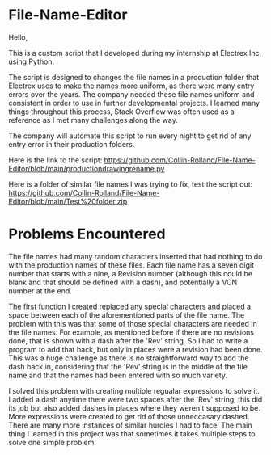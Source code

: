 # File-Name-Editor

Hello,

This is a custom script that I developed during my internship at Electrex Inc, using Python.

The script is designed to changes the file names in a production folder that Electrex uses to make the names more uniform, as there were many entry errors over the years. The company needed these file names uniform and consistent in order to use in further developmental projects. I learned many things throughout this process, Stack Overflow was often used as a reference as I met many challenges along the way.

The company will automate this script to run every night to get rid of any entry error in their production folders.

Here is the link to the script: https://github.com/Collin-Rolland/File-Name-Editor/blob/main/productiondrawingrename.py

Here is a folder of similar file names I was trying to fix, test the script out: https://github.com/Collin-Rolland/File-Name-Editor/blob/main/Test%20folder.zip

# Problems Encountered

The file names had many random characters inserted that had nothing to do with the production names of these files. Each file name has a seven digit number that starts with a nine, a Revision number (although this could be blank and that should be defined with a dash), and potentially a VCN number at the end. 

The first function I created replaced any special characters and placed a space between each of the aforementioned parts of the file name. The problem with this was that some of those special characters are needed in the file names. For example, as mentioned before if there are no revisions done, that is shown with a dash after the 'Rev' string. So I had to write a program to add that back, but only in places were a revision had been done. This was a huge challenge as there is no straightforward way to add the dash back in, considering that the 'Rev' string is in the middle of the file name and that the names had been entered with so much variety.

I solved this problem with creating multiple regualar expressions to solve it. I added a dash anytime there were two spaces after the 'Rev' string, this did its job but also added dashes in places where they weren't supposed to be. More expressions were created to get rid of those unneccasary dashed. There are many more instances of similar hurdles I had to face. The main thing I learned in this project was that sometimes it takes multiple steps to solve one simple problem.
